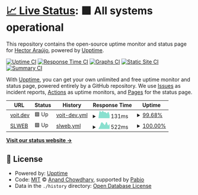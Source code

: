 # [📈 Live Status](https://unreadabullshit.github.io/uptime): <!--live status--> **🟩 All systems operational**

This repository contains the open-source uptime monitor and status page for [Hector Araújo](https://voit.dev), powered by [Upptime](https://github.com/upptime/upptime).

[![Uptime CI](https://github.com/unreadabullshit/uptime/workflows/Uptime%20CI/badge.svg)](https://github.com/unreadabullshit/uptime/actions?query=workflow%3A%22Uptime+CI%22)
[![Response Time CI](https://github.com/unreadabullshit/uptime/workflows/Response%20Time%20CI/badge.svg)](https://github.com/unreadabullshit/uptime/actions?query=workflow%3A%22Response+Time+CI%22)
[![Graphs CI](https://github.com/unreadabullshit/uptime/workflows/Graphs%20CI/badge.svg)](https://github.com/unreadabullshit/uptime/actions?query=workflow%3A%22Graphs+CI%22)
[![Static Site CI](https://github.com/unreadabullshit/uptime/workflows/Static%20Site%20CI/badge.svg)](https://github.com/unreadabullshit/uptime/actions?query=workflow%3A%22Static+Site+CI%22)
[![Summary CI](https://github.com/unreadabullshit/uptime/workflows/Summary%20CI/badge.svg)](https://github.com/unreadabullshit/uptime/actions?query=workflow%3A%22Summary+CI%22)

With [Upptime](https://upptime.js.org), you can get your own unlimited and free uptime monitor and status page, powered entirely by a GitHub repository. We use [Issues](https://github.com/unreadabullshit/uptime/issues) as incident reports, [Actions](https://github.com/unreadabullshit/uptime/actions) as uptime monitors, and [Pages](https://unreadabullshit.github.io/uptime) for the status page.

<!--start: status pages-->
<!-- This summary is generated by Upptime (https://github.com/upptime/upptime) -->
<!-- Do not edit this manually, your changes will be overwritten -->
<!-- prettier-ignore -->
| URL | Status | History | Response Time | Uptime |
| --- | ------ | ------- | ------------- | ------ |
| <img alt="" src="https://icons.duckduckgo.com/ip3/voit.dev.ico" height="13"> [voit.dev](https://voit.dev/) | 🟩 Up | [voit-dev.yml](https://github.com/unreadabullshit/upptime/commits/HEAD/history/voit-dev.yml) | <details><summary><img alt="Response time graph" src="./graphs/voit-dev/response-time-week.png" height="20"> 131ms</summary><br><a href="https://unreadabullshit.github.io/upptime/history/voit-dev"><img alt="Response time 157" src="https://img.shields.io/endpoint?url=https%3A%2F%2Fraw.githubusercontent.com%2Funreadabullshit%2Fupptime%2FHEAD%2Fapi%2Fvoit-dev%2Fresponse-time.json"></a><br><a href="https://unreadabullshit.github.io/upptime/history/voit-dev"><img alt="24-hour response time 68" src="https://img.shields.io/endpoint?url=https%3A%2F%2Fraw.githubusercontent.com%2Funreadabullshit%2Fupptime%2FHEAD%2Fapi%2Fvoit-dev%2Fresponse-time-day.json"></a><br><a href="https://unreadabullshit.github.io/upptime/history/voit-dev"><img alt="7-day response time 131" src="https://img.shields.io/endpoint?url=https%3A%2F%2Fraw.githubusercontent.com%2Funreadabullshit%2Fupptime%2FHEAD%2Fapi%2Fvoit-dev%2Fresponse-time-week.json"></a><br><a href="https://unreadabullshit.github.io/upptime/history/voit-dev"><img alt="30-day response time 131" src="https://img.shields.io/endpoint?url=https%3A%2F%2Fraw.githubusercontent.com%2Funreadabullshit%2Fupptime%2FHEAD%2Fapi%2Fvoit-dev%2Fresponse-time-month.json"></a><br><a href="https://unreadabullshit.github.io/upptime/history/voit-dev"><img alt="1-year response time 157" src="https://img.shields.io/endpoint?url=https%3A%2F%2Fraw.githubusercontent.com%2Funreadabullshit%2Fupptime%2FHEAD%2Fapi%2Fvoit-dev%2Fresponse-time-year.json"></a></details> | <details><summary><a href="https://unreadabullshit.github.io/upptime/history/voit-dev">99.68%</a></summary><a href="https://unreadabullshit.github.io/upptime/history/voit-dev"><img alt="All-time uptime 99.98%" src="https://img.shields.io/endpoint?url=https%3A%2F%2Fraw.githubusercontent.com%2Funreadabullshit%2Fupptime%2FHEAD%2Fapi%2Fvoit-dev%2Fuptime.json"></a><br><a href="https://unreadabullshit.github.io/upptime/history/voit-dev"><img alt="24-hour uptime 99.53%" src="https://img.shields.io/endpoint?url=https%3A%2F%2Fraw.githubusercontent.com%2Funreadabullshit%2Fupptime%2FHEAD%2Fapi%2Fvoit-dev%2Fuptime-day.json"></a><br><a href="https://unreadabullshit.github.io/upptime/history/voit-dev"><img alt="7-day uptime 99.68%" src="https://img.shields.io/endpoint?url=https%3A%2F%2Fraw.githubusercontent.com%2Funreadabullshit%2Fupptime%2FHEAD%2Fapi%2Fvoit-dev%2Fuptime-week.json"></a><br><a href="https://unreadabullshit.github.io/upptime/history/voit-dev"><img alt="30-day uptime 99.88%" src="https://img.shields.io/endpoint?url=https%3A%2F%2Fraw.githubusercontent.com%2Funreadabullshit%2Fupptime%2FHEAD%2Fapi%2Fvoit-dev%2Fuptime-month.json"></a><br><a href="https://unreadabullshit.github.io/upptime/history/voit-dev"><img alt="1-year uptime 99.98%" src="https://img.shields.io/endpoint?url=https%3A%2F%2Fraw.githubusercontent.com%2Funreadabullshit%2Fupptime%2FHEAD%2Fapi%2Fvoit-dev%2Fuptime-year.json"></a></details>
| <img alt="" src="https://icons.duckduckgo.com/ip3/slweb.slaplic.com.br.ico" height="13"> [SLWEB](https://slweb.slaplic.com.br/) | 🟩 Up | [slweb.yml](https://github.com/unreadabullshit/upptime/commits/HEAD/history/slweb.yml) | <details><summary><img alt="Response time graph" src="./graphs/slweb/response-time-week.png" height="20"> 522ms</summary><br><a href="https://unreadabullshit.github.io/upptime/history/slweb"><img alt="Response time 557" src="https://img.shields.io/endpoint?url=https%3A%2F%2Fraw.githubusercontent.com%2Funreadabullshit%2Fupptime%2FHEAD%2Fapi%2Fslweb%2Fresponse-time.json"></a><br><a href="https://unreadabullshit.github.io/upptime/history/slweb"><img alt="24-hour response time 524" src="https://img.shields.io/endpoint?url=https%3A%2F%2Fraw.githubusercontent.com%2Funreadabullshit%2Fupptime%2FHEAD%2Fapi%2Fslweb%2Fresponse-time-day.json"></a><br><a href="https://unreadabullshit.github.io/upptime/history/slweb"><img alt="7-day response time 522" src="https://img.shields.io/endpoint?url=https%3A%2F%2Fraw.githubusercontent.com%2Funreadabullshit%2Fupptime%2FHEAD%2Fapi%2Fslweb%2Fresponse-time-week.json"></a><br><a href="https://unreadabullshit.github.io/upptime/history/slweb"><img alt="30-day response time 457" src="https://img.shields.io/endpoint?url=https%3A%2F%2Fraw.githubusercontent.com%2Funreadabullshit%2Fupptime%2FHEAD%2Fapi%2Fslweb%2Fresponse-time-month.json"></a><br><a href="https://unreadabullshit.github.io/upptime/history/slweb"><img alt="1-year response time 557" src="https://img.shields.io/endpoint?url=https%3A%2F%2Fraw.githubusercontent.com%2Funreadabullshit%2Fupptime%2FHEAD%2Fapi%2Fslweb%2Fresponse-time-year.json"></a></details> | <details><summary><a href="https://unreadabullshit.github.io/upptime/history/slweb">100.00%</a></summary><a href="https://unreadabullshit.github.io/upptime/history/slweb"><img alt="All-time uptime 99.76%" src="https://img.shields.io/endpoint?url=https%3A%2F%2Fraw.githubusercontent.com%2Funreadabullshit%2Fupptime%2FHEAD%2Fapi%2Fslweb%2Fuptime.json"></a><br><a href="https://unreadabullshit.github.io/upptime/history/slweb"><img alt="24-hour uptime 100.00%" src="https://img.shields.io/endpoint?url=https%3A%2F%2Fraw.githubusercontent.com%2Funreadabullshit%2Fupptime%2FHEAD%2Fapi%2Fslweb%2Fuptime-day.json"></a><br><a href="https://unreadabullshit.github.io/upptime/history/slweb"><img alt="7-day uptime 100.00%" src="https://img.shields.io/endpoint?url=https%3A%2F%2Fraw.githubusercontent.com%2Funreadabullshit%2Fupptime%2FHEAD%2Fapi%2Fslweb%2Fuptime-week.json"></a><br><a href="https://unreadabullshit.github.io/upptime/history/slweb"><img alt="30-day uptime 99.79%" src="https://img.shields.io/endpoint?url=https%3A%2F%2Fraw.githubusercontent.com%2Funreadabullshit%2Fupptime%2FHEAD%2Fapi%2Fslweb%2Fuptime-month.json"></a><br><a href="https://unreadabullshit.github.io/upptime/history/slweb"><img alt="1-year uptime 99.76%" src="https://img.shields.io/endpoint?url=https%3A%2F%2Fraw.githubusercontent.com%2Funreadabullshit%2Fupptime%2FHEAD%2Fapi%2Fslweb%2Fuptime-year.json"></a></details>

<!--end: status pages-->

[**Visit our status website →**](https://unreadabullshit.github.io/uptime)

## 📄 License

- Powered by: [Upptime](https://github.com/upptime/upptime)
- Code: [MIT](./LICENSE) © [Anand Chowdhary](https://anandchowdhary.com), supported by [Pabio](https://pabio.com)
- Data in the `./history` directory: [Open Database License](https://opendatacommons.org/licenses/odbl/1-0/)
